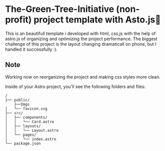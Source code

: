 # The-Green-Tree-Initiative (non-profit) project template with Asto.js🚀
This is an beautifull template i developed with html, css,js with the help of 
astro.js of organizing and optimizing the project performance. 
The biggest challenge of this project is the layout changing dramaticall on phone, 
but I handled it successfully :).

## Note
Working now on reorganizing the project and making css styles more clean.


Inside of your Astro project, you'll see the following folders and files:

```text
/
├── public/
    ├──Imgs
│   └── favicon.svg
├── src/
│   ├── components/
│   │   └── Card.astro
│   ├── layouts/
│   │   └── Layout.astro
│   └── pages/
│       └── index.astro
└── package.json
```

